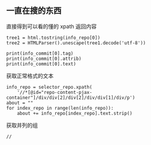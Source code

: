 
## 一直在搜的东西

直接得到可以看的懂的 xpath 返回内容
```
tree1 = html.tostring(info_repo[0])
tree2 = HTMLParser().unescape(tree1.decode('utf-8'))
```

```
print(info_commit[0].tag)
print(info_commit[0].attrib)
print(info_commit[0].text)
```

获取正常格式的文本
```
info_repo = selector_repo.xpath(
    '//*[@id="repo-content-pjax-container"]/div/div[2]/div[2]/div/div[1]/div/p')
about = ""
for index_repo in range(len(info_repo)):
    about += info_repo[index_repo].text.strip()
```
获取并列的组
```
//
```